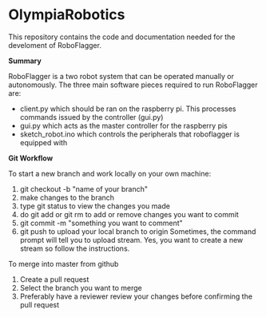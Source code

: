 # OlympiaRobotics
This repository contains the code and documentation needed for the develoment of RoboFlagger.

<strong>Summary</strong>

RoboFlagger is a two robot system that can be operated manually or autonomously.
The three main software pieces required to run RoboFlagger are:
<ul>
  <li>client.py which should be ran on the raspberry pi. This processes commands issued by the controller (gui.py)</li>
  <li>gui.py which acts as the master controller for the raspberry pis</li>
  <li>sketch_robot.ino which controls the peripherals that roboflagger is equipped with</li>
</ul>

<strong>Git Workflow</strong>

To start a new branch and work locally on your own machine:
  1. git checkout -b "name of your branch"
  2. make changes to the branch
  3. type git status to view the changes you made
  4. do git add or git rm to add or remove changes you want to commit
  5. git commit -m "something you want to comment"
  6. git push to upload your local branch to origin
      Sometimes, the command prompt will tell you to upload stream. Yes, you want to create a new stream so follow the instructions.
   
To merge into master from github
  1. Create a pull request
  2. Select the branch you want to merge
  3. Preferably have a reviewer review your changes before confirming the pull request
